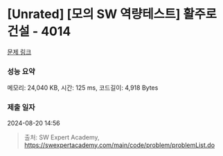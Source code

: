 # [Unrated] [모의 SW 역량테스트] 활주로 건설 - 4014 

[문제 링크](https://swexpertacademy.com/main/code/problem/problemDetail.do?contestProbId=AWIeW7FakkUDFAVH) 

### 성능 요약

메모리: 24,040 KB, 시간: 125 ms, 코드길이: 4,918 Bytes

### 제출 일자

2024-08-20 14:56



> 출처: SW Expert Academy, https://swexpertacademy.com/main/code/problem/problemList.do